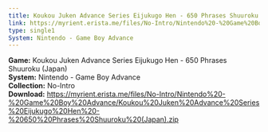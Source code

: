 ```yaml
---
title: Koukou Juken Advance Series Eijukugo Hen - 650 Phrases Shuuroku (Japan)
link: https://myrient.erista.me/files/No-Intro/Nintendo%20-%20Game%20Boy%20Advance/Koukou%20Juken%20Advance%20Series%20Eijukugo%20Hen%20-%20650%20Phrases%20Shuuroku%20(Japan).zip
type: single1
System: Nintendo - Game Boy Advance
---
```

<b>Game:</b> Koukou Juken Advance Series Eijukugo Hen - 650 Phrases Shuuroku (Japan)<br>
<b>System:</b> Nintendo - Game Boy Advance<br>
<b>Collection:</b> No-Intro<br>
<b>Download:</b> https://myrient.erista.me/files/No-Intro/Nintendo%20-%20Game%20Boy%20Advance/Koukou%20Juken%20Advance%20Series%20Eijukugo%20Hen%20-%20650%20Phrases%20Shuuroku%20(Japan).zip